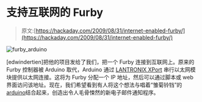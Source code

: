 # 支持互联网的 Furby

> 原文:[https://hackaday.com/2009/08/31/internet-enabled-furby/](https://hackaday.com/2009/08/31/internet-enabled-furby/)

![furby_arduino](../Images/2bcd17e8e6252ed53976dff6113ad276.png "furby_arduino")

[edwindertien]把他的项目发给了我们，把一个 Furby 连接到互联网上。原来的 Furby 控制器被 Arduino 取代，Arduino 通过 [LANTRONIX XPort](http://www.lantronix.com/device-networking/embedded-device-servers/xport.html) 串行以太网模块提供以太网连接。这将为 Furby 分配一个 IP 地址，然后可以通过脚本或 web 界面访问该地址。现在，我们希望看到有人将这个想法与唱着“雏菊铃铛”的[arduino](http://www.youtube.com/watch?v=CoHDCOw-Hco)结合起来，创造出令人毛骨悚然的新电子邮件通知程序。